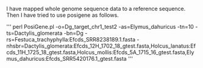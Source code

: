 I have mapped whole genome sequence data to a reference sequence. Then I have tried to use posigene as follows.

'''
perl PosiGene.pl -o=Dg_target_chr1_test2 -as=Elymus_dahuricus -tn=10 -ts=Dactylis_glomerata -bn=Dg -rs=Festuca_trachyphylla:Efcds_SRR8238189.1.fasta  -nhsbr=Dactylis_glomerata:Efcds_12H_1702_18_gtest.fasta,Holcus_lanatus:Efcds_11H_1725_18_gtest.fasta,Holcus_mollis:Efcds_5A_1715_16_gtest.fasta,Elymus_dahuricus:Efcds_SRR5420176.1_gtest.fasta
'''


